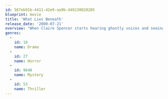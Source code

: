 ```yaml
---
id: 567eb91b-4411-42e9-aa9b-449130828285
blueprint: movie
title: 'What Lies Beneath'
release_date: '2000-07-21'
overview: "When Claire Spencer starts hearing ghostly voices and seeing spooky images, she wonders if an otherworldly spirit is trying to contact her. All the while, her husband tries to reassure her by telling her it's all in her head. But as Claire investigates, she discovers that the man she loves might know more than he's letting on."
genres:
  -
    id: 18
    name: Drama
  -
    id: 27
    name: Horror
  -
    id: 9648
    name: Mystery
  -
    id: 53
    name: Thriller
---
```

